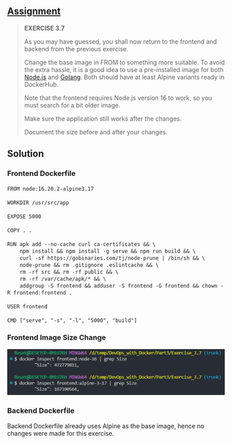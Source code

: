 ## [Assignment](https://devopswithdocker.com/part-3/section-4#exercise-37)

> **EXERCISE 3.7**
> 
> As you may have guessed, you shall now return to the frontend and backend from the previous exercise.
> 
> Change the base image in FROM to something more suitable. To avoid the extra hassle, it is a good idea to use a pre-installed image for both [Node.js](https://hub.docker.com/_/node) and [Golang](https://hub.docker.com/_/golang). Both should have at least Alpine variants ready in DockerHub.
> 
> Note that the frontend requires Node.js version 16 to work, so you must search for a bit older image.
> 
> Make sure the application still works after the changes.
> 
> Document the size before and after your changes.

## Solution

### Frontend Dockerfile

    FROM node:16.20.2-alpine3.17

    WORKDIR /usr/src/app

    EXPOSE 5000

    COPY . . 

    RUN apk add --no-cache curl ca-certificates && \
        npm install && npm install -g serve && npm run build && \
        curl -sf https://gobinaries.com/tj/node-prune | /bin/sh && \
        node-prune && rm .gitignore .eslintcache && \
        rm -rf src && rm -rf public && \
        rm -rf /var/cache/apk/* && \
        addgroup -S frontend && adduser -S frontend -G frontend && chown -R frontend:frontend .
        
    USER frontend

    CMD ["serve", "-s", "-l", "5000", "build"]

### Frontend Image Size Change

![Solution to Exercise 3.7](https://raw.githubusercontent.com/VikSil/DevOps_with_Docker/refs/heads/trunk/Part3/Exercise_3.7/frontend_change.png)

### Backend Dockerfile

Backend Dockerfile already uses Alpine as the base image, hence no changes were made for this exercise.